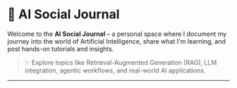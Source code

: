 # 🧠 AI Social Journal

Welcome to the **AI Social Journal** – a personal space where I document my journey into the world of Artificial Intelligence, share what I'm learning, and post hands-on tutorials and insights. 

> ✨ Explore topics like Retrieval-Augmented Generation (RAG), LLM integration, agentic workflows, and real-world AI applications.

---

<!-- Updated for GitHub Pages deployment -->

